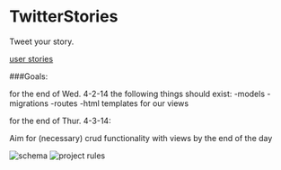 TwitterStories
==============

Tweet your story.

[user stories](https://trello.com/b/le3Lxku1/twitter-stories)

###Goals:

for the end of Wed. 4-2-14 the following things should exist:
-models
-migrations
-routes
-html templates for our views

for the end of Thur. 4-3-14:

Aim for (necessary) crud functionality with views by the end of the day

![schema](http://i.imgur.com/mgx4aIS.jpg)
![project rules](http://i.imgur.com/WrZEWPa.jpg)
